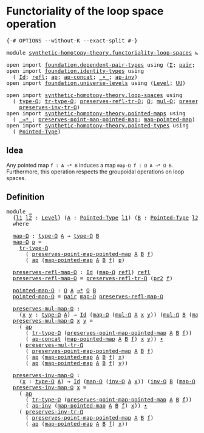 # Functoriality of the loop space operation

<pre class="Agda"><a id="54" class="Symbol">{-#</a> <a id="58" class="Keyword">OPTIONS</a> <a id="66" class="Pragma">--without-K</a> <a id="78" class="Pragma">--exact-split</a> <a id="92" class="Symbol">#-}</a>

<a id="97" class="Keyword">module</a> <a id="104" href="synthetic-homotopy-theory.functoriality-loop-spaces.html" class="Module">synthetic-homotopy-theory.functoriality-loop-spaces</a> <a id="156" class="Keyword">where</a>

<a id="163" class="Keyword">open</a> <a id="168" class="Keyword">import</a> <a id="175" href="foundation.dependent-pair-types.html" class="Module">foundation.dependent-pair-types</a> <a id="207" class="Keyword">using</a> <a id="213" class="Symbol">(</a><a id="214" href="foundation-core.dependent-pair-types.html#502" class="Record">Σ</a><a id="215" class="Symbol">;</a> <a id="217" href="foundation-core.dependent-pair-types.html#575" class="InductiveConstructor">pair</a><a id="221" class="Symbol">;</a> <a id="223" href="foundation-core.dependent-pair-types.html#592" class="Field">pr1</a><a id="226" class="Symbol">;</a> <a id="228" href="foundation-core.dependent-pair-types.html#604" class="Field">pr2</a><a id="231" class="Symbol">)</a>
<a id="233" class="Keyword">open</a> <a id="238" class="Keyword">import</a> <a id="245" href="foundation.identity-types.html" class="Module">foundation.identity-types</a> <a id="271" class="Keyword">using</a>
  <a id="279" class="Symbol">(</a> <a id="281" href="foundation-core.identity-types.html#641" class="Datatype">Id</a><a id="283" class="Symbol">;</a> <a id="285" href="foundation-core.identity-types.html#694" class="InductiveConstructor">refl</a><a id="289" class="Symbol">;</a> <a id="291" href="foundation-core.identity-types.html#2853" class="Function">ap</a><a id="293" class="Symbol">;</a> <a id="295" href="foundation-core.identity-types.html#7592" class="Function">ap-concat</a><a id="304" class="Symbol">;</a> <a id="306" href="foundation-core.identity-types.html#1239" class="Function Operator">_∙_</a><a id="309" class="Symbol">;</a> <a id="311" href="foundation-core.identity-types.html#7763" class="Function">ap-inv</a><a id="317" class="Symbol">)</a>
<a id="319" class="Keyword">open</a> <a id="324" class="Keyword">import</a> <a id="331" href="foundation.universe-levels.html" class="Module">foundation.universe-levels</a> <a id="358" class="Keyword">using</a> <a id="364" class="Symbol">(</a><a id="365" href="Agda.Primitive.html#597" class="Postulate">Level</a><a id="370" class="Symbol">;</a> <a id="372" href="foundation-core.universe-levels.html#222" class="Primitive">UU</a><a id="374" class="Symbol">)</a>

<a id="377" class="Keyword">open</a> <a id="382" class="Keyword">import</a> <a id="389" href="synthetic-homotopy-theory.loop-spaces.html" class="Module">synthetic-homotopy-theory.loop-spaces</a> <a id="427" class="Keyword">using</a>
  <a id="435" class="Symbol">(</a> <a id="437" href="synthetic-homotopy-theory.loop-spaces.html#937" class="Function">type-Ω</a><a id="443" class="Symbol">;</a> <a id="445" href="synthetic-homotopy-theory.loop-spaces.html#2151" class="Function">tr-type-Ω</a><a id="454" class="Symbol">;</a> <a id="456" href="synthetic-homotopy-theory.loop-spaces.html#2385" class="Function">preserves-refl-tr-Ω</a><a id="475" class="Symbol">;</a> <a id="477" href="synthetic-homotopy-theory.loop-spaces.html#1043" class="Function">Ω</a><a id="478" class="Symbol">;</a> <a id="480" href="synthetic-homotopy-theory.loop-spaces.html#1132" class="Function">mul-Ω</a><a id="485" class="Symbol">;</a> <a id="487" href="synthetic-homotopy-theory.loop-spaces.html#2486" class="Function">preserves-mul-tr-Ω</a><a id="505" class="Symbol">;</a> <a id="507" href="synthetic-homotopy-theory.loop-spaces.html#1188" class="Function">inv-Ω</a><a id="512" class="Symbol">;</a>
    <a id="518" href="synthetic-homotopy-theory.loop-spaces.html#2696" class="Function">preserves-inv-tr-Ω</a><a id="536" class="Symbol">)</a>
<a id="538" class="Keyword">open</a> <a id="543" class="Keyword">import</a> <a id="550" href="synthetic-homotopy-theory.pointed-maps.html" class="Module">synthetic-homotopy-theory.pointed-maps</a> <a id="589" class="Keyword">using</a>
  <a id="597" class="Symbol">(</a> <a id="599" href="synthetic-homotopy-theory.pointed-maps.html#1003" class="Function Operator">_→*_</a><a id="603" class="Symbol">;</a> <a id="605" href="synthetic-homotopy-theory.pointed-maps.html#1516" class="Function">preserves-point-map-pointed-map</a><a id="636" class="Symbol">;</a> <a id="638" href="synthetic-homotopy-theory.pointed-maps.html#1416" class="Function">map-pointed-map</a><a id="653" class="Symbol">)</a>
<a id="655" class="Keyword">open</a> <a id="660" class="Keyword">import</a> <a id="667" href="synthetic-homotopy-theory.pointed-types.html" class="Module">synthetic-homotopy-theory.pointed-types</a> <a id="707" class="Keyword">using</a>
  <a id="715" class="Symbol">(</a> <a id="717" href="synthetic-homotopy-theory.pointed-types.html#392" class="Function">Pointed-Type</a><a id="729" class="Symbol">)</a>
</pre>
## Idea

Any pointed map `f : A →* B` induces a map `map-Ω f : Ω A →* Ω B`. Furthermore, this operation respects the groupoidal operations on loop spaces.

## Definition

<pre class="Agda"><a id="915" class="Keyword">module</a> <a id="922" href="synthetic-homotopy-theory.functoriality-loop-spaces.html#922" class="Module">_</a>
  <a id="926" class="Symbol">{</a><a id="927" href="synthetic-homotopy-theory.functoriality-loop-spaces.html#927" class="Bound">l1</a> <a id="930" href="synthetic-homotopy-theory.functoriality-loop-spaces.html#930" class="Bound">l2</a> <a id="933" class="Symbol">:</a> <a id="935" href="Agda.Primitive.html#597" class="Postulate">Level</a><a id="940" class="Symbol">}</a> <a id="942" class="Symbol">(</a><a id="943" href="synthetic-homotopy-theory.functoriality-loop-spaces.html#943" class="Bound">A</a> <a id="945" class="Symbol">:</a> <a id="947" href="synthetic-homotopy-theory.pointed-types.html#392" class="Function">Pointed-Type</a> <a id="960" href="synthetic-homotopy-theory.functoriality-loop-spaces.html#927" class="Bound">l1</a><a id="962" class="Symbol">)</a> <a id="964" class="Symbol">(</a><a id="965" href="synthetic-homotopy-theory.functoriality-loop-spaces.html#965" class="Bound">B</a> <a id="967" class="Symbol">:</a> <a id="969" href="synthetic-homotopy-theory.pointed-types.html#392" class="Function">Pointed-Type</a> <a id="982" href="synthetic-homotopy-theory.functoriality-loop-spaces.html#930" class="Bound">l2</a><a id="984" class="Symbol">)</a> <a id="986" class="Symbol">(</a><a id="987" href="synthetic-homotopy-theory.functoriality-loop-spaces.html#987" class="Bound">f</a> <a id="989" class="Symbol">:</a> <a id="991" href="synthetic-homotopy-theory.functoriality-loop-spaces.html#943" class="Bound">A</a> <a id="993" href="synthetic-homotopy-theory.pointed-maps.html#1003" class="Function Operator">→*</a> <a id="996" href="synthetic-homotopy-theory.functoriality-loop-spaces.html#965" class="Bound">B</a><a id="997" class="Symbol">)</a>
  <a id="1001" class="Keyword">where</a>

  <a id="1010" href="synthetic-homotopy-theory.functoriality-loop-spaces.html#1010" class="Function">map-Ω</a> <a id="1016" class="Symbol">:</a> <a id="1018" href="synthetic-homotopy-theory.loop-spaces.html#937" class="Function">type-Ω</a> <a id="1025" href="synthetic-homotopy-theory.functoriality-loop-spaces.html#943" class="Bound">A</a> <a id="1027" class="Symbol">→</a> <a id="1029" href="synthetic-homotopy-theory.loop-spaces.html#937" class="Function">type-Ω</a> <a id="1036" href="synthetic-homotopy-theory.functoriality-loop-spaces.html#965" class="Bound">B</a>
  <a id="1040" href="synthetic-homotopy-theory.functoriality-loop-spaces.html#1010" class="Function">map-Ω</a> <a id="1046" href="synthetic-homotopy-theory.functoriality-loop-spaces.html#1046" class="Bound">p</a> <a id="1048" class="Symbol">=</a>
    <a id="1054" href="synthetic-homotopy-theory.loop-spaces.html#2151" class="Function">tr-type-Ω</a>
      <a id="1070" class="Symbol">(</a> <a id="1072" href="synthetic-homotopy-theory.pointed-maps.html#1516" class="Function">preserves-point-map-pointed-map</a> <a id="1104" href="synthetic-homotopy-theory.functoriality-loop-spaces.html#943" class="Bound">A</a> <a id="1106" href="synthetic-homotopy-theory.functoriality-loop-spaces.html#965" class="Bound">B</a> <a id="1108" href="synthetic-homotopy-theory.functoriality-loop-spaces.html#987" class="Bound">f</a><a id="1109" class="Symbol">)</a>
      <a id="1117" class="Symbol">(</a> <a id="1119" href="foundation-core.identity-types.html#2853" class="Function">ap</a> <a id="1122" class="Symbol">(</a><a id="1123" href="synthetic-homotopy-theory.pointed-maps.html#1416" class="Function">map-pointed-map</a> <a id="1139" href="synthetic-homotopy-theory.functoriality-loop-spaces.html#943" class="Bound">A</a> <a id="1141" href="synthetic-homotopy-theory.functoriality-loop-spaces.html#965" class="Bound">B</a> <a id="1143" href="synthetic-homotopy-theory.functoriality-loop-spaces.html#987" class="Bound">f</a><a id="1144" class="Symbol">)</a> <a id="1146" href="synthetic-homotopy-theory.functoriality-loop-spaces.html#1046" class="Bound">p</a><a id="1147" class="Symbol">)</a>
  
  <a id="1154" href="synthetic-homotopy-theory.functoriality-loop-spaces.html#1154" class="Function">preserves-refl-map-Ω</a> <a id="1175" class="Symbol">:</a> <a id="1177" href="foundation-core.identity-types.html#641" class="Datatype">Id</a> <a id="1180" class="Symbol">(</a><a id="1181" href="synthetic-homotopy-theory.functoriality-loop-spaces.html#1010" class="Function">map-Ω</a> <a id="1187" href="foundation-core.identity-types.html#694" class="InductiveConstructor">refl</a><a id="1191" class="Symbol">)</a> <a id="1193" href="foundation-core.identity-types.html#694" class="InductiveConstructor">refl</a>
  <a id="1200" href="synthetic-homotopy-theory.functoriality-loop-spaces.html#1154" class="Function">preserves-refl-map-Ω</a> <a id="1221" class="Symbol">=</a> <a id="1223" href="synthetic-homotopy-theory.loop-spaces.html#2385" class="Function">preserves-refl-tr-Ω</a> <a id="1243" class="Symbol">(</a><a id="1244" href="foundation-core.dependent-pair-types.html#604" class="Field">pr2</a> <a id="1248" href="synthetic-homotopy-theory.functoriality-loop-spaces.html#987" class="Bound">f</a><a id="1249" class="Symbol">)</a>

  <a id="1254" href="synthetic-homotopy-theory.functoriality-loop-spaces.html#1254" class="Function">pointed-map-Ω</a> <a id="1268" class="Symbol">:</a> <a id="1270" href="synthetic-homotopy-theory.loop-spaces.html#1043" class="Function">Ω</a> <a id="1272" href="synthetic-homotopy-theory.functoriality-loop-spaces.html#943" class="Bound">A</a> <a id="1274" href="synthetic-homotopy-theory.pointed-maps.html#1003" class="Function Operator">→*</a> <a id="1277" href="synthetic-homotopy-theory.loop-spaces.html#1043" class="Function">Ω</a> <a id="1279" href="synthetic-homotopy-theory.functoriality-loop-spaces.html#965" class="Bound">B</a>
  <a id="1283" href="synthetic-homotopy-theory.functoriality-loop-spaces.html#1254" class="Function">pointed-map-Ω</a> <a id="1297" class="Symbol">=</a> <a id="1299" href="foundation-core.dependent-pair-types.html#575" class="InductiveConstructor">pair</a> <a id="1304" href="synthetic-homotopy-theory.functoriality-loop-spaces.html#1010" class="Function">map-Ω</a> <a id="1310" href="synthetic-homotopy-theory.functoriality-loop-spaces.html#1154" class="Function">preserves-refl-map-Ω</a>

  <a id="1334" href="synthetic-homotopy-theory.functoriality-loop-spaces.html#1334" class="Function">preserves-mul-map-Ω</a> <a id="1354" class="Symbol">:</a>
    <a id="1360" class="Symbol">(</a><a id="1361" href="synthetic-homotopy-theory.functoriality-loop-spaces.html#1361" class="Bound">x</a> <a id="1363" href="synthetic-homotopy-theory.functoriality-loop-spaces.html#1363" class="Bound">y</a> <a id="1365" class="Symbol">:</a> <a id="1367" href="synthetic-homotopy-theory.loop-spaces.html#937" class="Function">type-Ω</a> <a id="1374" href="synthetic-homotopy-theory.functoriality-loop-spaces.html#943" class="Bound">A</a><a id="1375" class="Symbol">)</a> <a id="1377" class="Symbol">→</a> <a id="1379" href="foundation-core.identity-types.html#641" class="Datatype">Id</a> <a id="1382" class="Symbol">(</a><a id="1383" href="synthetic-homotopy-theory.functoriality-loop-spaces.html#1010" class="Function">map-Ω</a> <a id="1389" class="Symbol">(</a><a id="1390" href="synthetic-homotopy-theory.loop-spaces.html#1132" class="Function">mul-Ω</a> <a id="1396" href="synthetic-homotopy-theory.functoriality-loop-spaces.html#943" class="Bound">A</a> <a id="1398" href="synthetic-homotopy-theory.functoriality-loop-spaces.html#1361" class="Bound">x</a> <a id="1400" href="synthetic-homotopy-theory.functoriality-loop-spaces.html#1363" class="Bound">y</a><a id="1401" class="Symbol">))</a> <a id="1404" class="Symbol">(</a><a id="1405" href="synthetic-homotopy-theory.loop-spaces.html#1132" class="Function">mul-Ω</a> <a id="1411" href="synthetic-homotopy-theory.functoriality-loop-spaces.html#965" class="Bound">B</a> <a id="1413" class="Symbol">(</a><a id="1414" href="synthetic-homotopy-theory.functoriality-loop-spaces.html#1010" class="Function">map-Ω</a> <a id="1420" href="synthetic-homotopy-theory.functoriality-loop-spaces.html#1361" class="Bound">x</a><a id="1421" class="Symbol">)</a> <a id="1423" class="Symbol">(</a><a id="1424" href="synthetic-homotopy-theory.functoriality-loop-spaces.html#1010" class="Function">map-Ω</a> <a id="1430" href="synthetic-homotopy-theory.functoriality-loop-spaces.html#1363" class="Bound">y</a><a id="1431" class="Symbol">))</a>
  <a id="1436" href="synthetic-homotopy-theory.functoriality-loop-spaces.html#1334" class="Function">preserves-mul-map-Ω</a> <a id="1456" href="synthetic-homotopy-theory.functoriality-loop-spaces.html#1456" class="Bound">x</a> <a id="1458" href="synthetic-homotopy-theory.functoriality-loop-spaces.html#1458" class="Bound">y</a> <a id="1460" class="Symbol">=</a>
    <a id="1466" class="Symbol">(</a> <a id="1468" href="foundation-core.identity-types.html#2853" class="Function">ap</a>
      <a id="1477" class="Symbol">(</a> <a id="1479" href="synthetic-homotopy-theory.loop-spaces.html#2151" class="Function">tr-type-Ω</a> <a id="1489" class="Symbol">(</a><a id="1490" href="synthetic-homotopy-theory.pointed-maps.html#1516" class="Function">preserves-point-map-pointed-map</a> <a id="1522" href="synthetic-homotopy-theory.functoriality-loop-spaces.html#943" class="Bound">A</a> <a id="1524" href="synthetic-homotopy-theory.functoriality-loop-spaces.html#965" class="Bound">B</a> <a id="1526" href="synthetic-homotopy-theory.functoriality-loop-spaces.html#987" class="Bound">f</a><a id="1527" class="Symbol">))</a>
      <a id="1536" class="Symbol">(</a> <a id="1538" href="foundation-core.identity-types.html#7592" class="Function">ap-concat</a> <a id="1548" class="Symbol">(</a><a id="1549" href="synthetic-homotopy-theory.pointed-maps.html#1416" class="Function">map-pointed-map</a> <a id="1565" href="synthetic-homotopy-theory.functoriality-loop-spaces.html#943" class="Bound">A</a> <a id="1567" href="synthetic-homotopy-theory.functoriality-loop-spaces.html#965" class="Bound">B</a> <a id="1569" href="synthetic-homotopy-theory.functoriality-loop-spaces.html#987" class="Bound">f</a><a id="1570" class="Symbol">)</a> <a id="1572" href="synthetic-homotopy-theory.functoriality-loop-spaces.html#1456" class="Bound">x</a> <a id="1574" href="synthetic-homotopy-theory.functoriality-loop-spaces.html#1458" class="Bound">y</a><a id="1575" class="Symbol">))</a> <a id="1578" href="foundation-core.identity-types.html#1239" class="Function Operator">∙</a>
    <a id="1584" class="Symbol">(</a> <a id="1586" href="synthetic-homotopy-theory.loop-spaces.html#2486" class="Function">preserves-mul-tr-Ω</a>
      <a id="1611" class="Symbol">(</a> <a id="1613" href="synthetic-homotopy-theory.pointed-maps.html#1516" class="Function">preserves-point-map-pointed-map</a> <a id="1645" href="synthetic-homotopy-theory.functoriality-loop-spaces.html#943" class="Bound">A</a> <a id="1647" href="synthetic-homotopy-theory.functoriality-loop-spaces.html#965" class="Bound">B</a> <a id="1649" href="synthetic-homotopy-theory.functoriality-loop-spaces.html#987" class="Bound">f</a><a id="1650" class="Symbol">)</a>
      <a id="1658" class="Symbol">(</a> <a id="1660" href="foundation-core.identity-types.html#2853" class="Function">ap</a> <a id="1663" class="Symbol">(</a><a id="1664" href="synthetic-homotopy-theory.pointed-maps.html#1416" class="Function">map-pointed-map</a> <a id="1680" href="synthetic-homotopy-theory.functoriality-loop-spaces.html#943" class="Bound">A</a> <a id="1682" href="synthetic-homotopy-theory.functoriality-loop-spaces.html#965" class="Bound">B</a> <a id="1684" href="synthetic-homotopy-theory.functoriality-loop-spaces.html#987" class="Bound">f</a><a id="1685" class="Symbol">)</a> <a id="1687" href="synthetic-homotopy-theory.functoriality-loop-spaces.html#1456" class="Bound">x</a><a id="1688" class="Symbol">)</a>
      <a id="1696" class="Symbol">(</a> <a id="1698" href="foundation-core.identity-types.html#2853" class="Function">ap</a> <a id="1701" class="Symbol">(</a><a id="1702" href="synthetic-homotopy-theory.pointed-maps.html#1416" class="Function">map-pointed-map</a> <a id="1718" href="synthetic-homotopy-theory.functoriality-loop-spaces.html#943" class="Bound">A</a> <a id="1720" href="synthetic-homotopy-theory.functoriality-loop-spaces.html#965" class="Bound">B</a> <a id="1722" href="synthetic-homotopy-theory.functoriality-loop-spaces.html#987" class="Bound">f</a><a id="1723" class="Symbol">)</a> <a id="1725" href="synthetic-homotopy-theory.functoriality-loop-spaces.html#1458" class="Bound">y</a><a id="1726" class="Symbol">))</a>

  <a id="1732" href="synthetic-homotopy-theory.functoriality-loop-spaces.html#1732" class="Function">preserves-inv-map-Ω</a> <a id="1752" class="Symbol">:</a>
    <a id="1758" class="Symbol">(</a><a id="1759" href="synthetic-homotopy-theory.functoriality-loop-spaces.html#1759" class="Bound">x</a> <a id="1761" class="Symbol">:</a> <a id="1763" href="synthetic-homotopy-theory.loop-spaces.html#937" class="Function">type-Ω</a> <a id="1770" href="synthetic-homotopy-theory.functoriality-loop-spaces.html#943" class="Bound">A</a><a id="1771" class="Symbol">)</a> <a id="1773" class="Symbol">→</a> <a id="1775" href="foundation-core.identity-types.html#641" class="Datatype">Id</a> <a id="1778" class="Symbol">(</a><a id="1779" href="synthetic-homotopy-theory.functoriality-loop-spaces.html#1010" class="Function">map-Ω</a> <a id="1785" class="Symbol">(</a><a id="1786" href="synthetic-homotopy-theory.loop-spaces.html#1188" class="Function">inv-Ω</a> <a id="1792" href="synthetic-homotopy-theory.functoriality-loop-spaces.html#943" class="Bound">A</a> <a id="1794" href="synthetic-homotopy-theory.functoriality-loop-spaces.html#1759" class="Bound">x</a><a id="1795" class="Symbol">))</a> <a id="1798" class="Symbol">(</a><a id="1799" href="synthetic-homotopy-theory.loop-spaces.html#1188" class="Function">inv-Ω</a> <a id="1805" href="synthetic-homotopy-theory.functoriality-loop-spaces.html#965" class="Bound">B</a> <a id="1807" class="Symbol">(</a><a id="1808" href="synthetic-homotopy-theory.functoriality-loop-spaces.html#1010" class="Function">map-Ω</a> <a id="1814" href="synthetic-homotopy-theory.functoriality-loop-spaces.html#1759" class="Bound">x</a><a id="1815" class="Symbol">))</a>
  <a id="1820" href="synthetic-homotopy-theory.functoriality-loop-spaces.html#1732" class="Function">preserves-inv-map-Ω</a> <a id="1840" href="synthetic-homotopy-theory.functoriality-loop-spaces.html#1840" class="Bound">x</a> <a id="1842" class="Symbol">=</a>
    <a id="1848" class="Symbol">(</a> <a id="1850" href="foundation-core.identity-types.html#2853" class="Function">ap</a>
      <a id="1859" class="Symbol">(</a> <a id="1861" href="synthetic-homotopy-theory.loop-spaces.html#2151" class="Function">tr-type-Ω</a> <a id="1871" class="Symbol">(</a><a id="1872" href="synthetic-homotopy-theory.pointed-maps.html#1516" class="Function">preserves-point-map-pointed-map</a> <a id="1904" href="synthetic-homotopy-theory.functoriality-loop-spaces.html#943" class="Bound">A</a> <a id="1906" href="synthetic-homotopy-theory.functoriality-loop-spaces.html#965" class="Bound">B</a> <a id="1908" href="synthetic-homotopy-theory.functoriality-loop-spaces.html#987" class="Bound">f</a><a id="1909" class="Symbol">))</a>
      <a id="1918" class="Symbol">(</a> <a id="1920" href="foundation-core.identity-types.html#7763" class="Function">ap-inv</a> <a id="1927" class="Symbol">(</a><a id="1928" href="synthetic-homotopy-theory.pointed-maps.html#1416" class="Function">map-pointed-map</a> <a id="1944" href="synthetic-homotopy-theory.functoriality-loop-spaces.html#943" class="Bound">A</a> <a id="1946" href="synthetic-homotopy-theory.functoriality-loop-spaces.html#965" class="Bound">B</a> <a id="1948" href="synthetic-homotopy-theory.functoriality-loop-spaces.html#987" class="Bound">f</a><a id="1949" class="Symbol">)</a> <a id="1951" href="synthetic-homotopy-theory.functoriality-loop-spaces.html#1840" class="Bound">x</a><a id="1952" class="Symbol">))</a> <a id="1955" href="foundation-core.identity-types.html#1239" class="Function Operator">∙</a>
    <a id="1961" class="Symbol">(</a> <a id="1963" href="synthetic-homotopy-theory.loop-spaces.html#2696" class="Function">preserves-inv-tr-Ω</a>
      <a id="1988" class="Symbol">(</a> <a id="1990" href="synthetic-homotopy-theory.pointed-maps.html#1516" class="Function">preserves-point-map-pointed-map</a> <a id="2022" href="synthetic-homotopy-theory.functoriality-loop-spaces.html#943" class="Bound">A</a> <a id="2024" href="synthetic-homotopy-theory.functoriality-loop-spaces.html#965" class="Bound">B</a> <a id="2026" href="synthetic-homotopy-theory.functoriality-loop-spaces.html#987" class="Bound">f</a><a id="2027" class="Symbol">)</a>
      <a id="2035" class="Symbol">(</a> <a id="2037" href="foundation-core.identity-types.html#2853" class="Function">ap</a> <a id="2040" class="Symbol">(</a><a id="2041" href="synthetic-homotopy-theory.pointed-maps.html#1416" class="Function">map-pointed-map</a> <a id="2057" href="synthetic-homotopy-theory.functoriality-loop-spaces.html#943" class="Bound">A</a> <a id="2059" href="synthetic-homotopy-theory.functoriality-loop-spaces.html#965" class="Bound">B</a> <a id="2061" href="synthetic-homotopy-theory.functoriality-loop-spaces.html#987" class="Bound">f</a><a id="2062" class="Symbol">)</a> <a id="2064" href="synthetic-homotopy-theory.functoriality-loop-spaces.html#1840" class="Bound">x</a><a id="2065" class="Symbol">))</a>
</pre>
